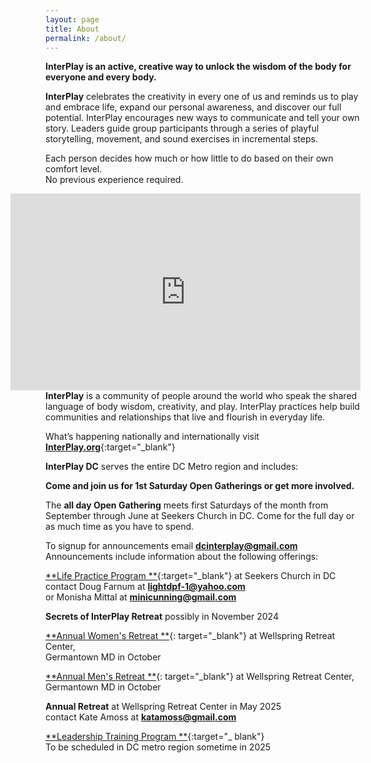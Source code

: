 ```yaml
---
layout: page
title: About
permalink: /about/
---
```


**InterPlay is an active, creative way to unlock the wisdom of the body for
everyone and every body.**

**InterPlay** celebrates the creativity in every one of us and reminds us to
play and embrace life, expand our personal awareness, and discover our full
potential. InterPlay encourages new ways to communicate and tell your own
story. Leaders guide group participants through a series of playful
storytelling, movement, and sound exercises in incremental steps.

Each person decides how much or how little to do based on their own comfort
level.<br>
No previous experience required.

<iframe style="float: right" width="560" height="315"
src="https://www.youtube.com/embed/PmqM2Uqd-p0?si=cZju9EzD4Di-yZ08"
title="YouTube video player" frameborder="0"
allow="accelerometer; autoplay; clipboard-write; encrypted-media; gyroscope;
picture-in-picture; web-share" referrerpolicy="strict-origin-when-cross-origin"
allowfullscreen></iframe>

**InterPlay** is a community of people around the world who speak the shared
language of body wisdom, creativity, and play. InterPlay practices help build
communities and relationships that live and flourish in everyday life.

What’s happening nationally and internationally visit
[**InterPlay.org**](https://InterPlay.org){:target="_blank"}

**InterPlay DC** serves the entire DC Metro region and includes:

**Come and join us for 1st Saturday Open Gatherings or get more involved.**

The **all day Open Gathering** meets first Saturdays of the month from September
through June at Seekers Church in DC. Come for the full day or as much time as
you have to spend.

To signup for announcements email **<dcinterplay@gmail.com>**<br>
Announcements include information about the following offerings:

[**Life Practice Program
**](https://InterPlay.org/index.cfm/go/lifepractice:home){:target="_blank"}
at Seekers Church in DC<br>
contact Doug Farnum at **<lightdpf-1@yahoo.com>**<br>
or Monisha Mittal at **<minicunning@gmail.com>**

**Secrets of InterPlay Retreat** possibly in November 2024

[**Annual Women's Retreat
**](https://InterPlay.org/index.cfm/go/events:event/happening_id/3179){:
target="_blank"}
at Wellspring Retreat Center,<br>
Germantown MD in October

[**Annual Men's Retreat
**](https://InterPlay.org/index.cfm/go/events:event/happening_id/1815){:
target="_blank"}
at Wellspring Retreat Center,<br>
Germantown MD in October

**Annual Retreat** at Wellspring Retreat Center in May 2025<br>
contact Kate Amoss at **<katamoss@gmail.com>**

[**Leadership Training Program
**](https://InterPlay.org/index.cfm/go/leadertraining:home){:target="_
blank"}<br>
To be scheduled in DC metro region sometime in 2025

